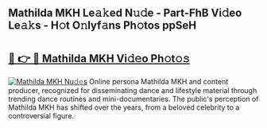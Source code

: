 ## Mathilda MKH Le𝚊𝚔ed N𝚞𝚍e - Part-FhB Vi𝚍eo Le𝚊𝚔s - H𝚘t O𝚗lyf𝚊ns Ph𝚘tos ppSeH

# <h2><a href="http://hf4avk.feru.top/?c=Mathilda+MKH">🔗 👉 🔴 Mathilda MKH Vi𝚍𝚎o Ph𝚘t𝚘𝚜</a></h2>

[![Mathilda MKH Nu𝚍𝚎s](https://i.imgur.com/0TWrTi3.gif)](http://hf4avk.feru.top/?c=Mathilda+MKH)
Online persona Mathilda MKH and content producer, recognized for disseminating dance and lifestyle material through trending dance routines and mini-documentaries. The public's perception of Mathilda MKH has shifted over the years, from a beloved celebrity to a controversial figure. 
